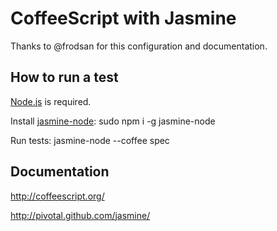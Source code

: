 CoffeeScript with Jasmine
===

Thanks to @frodsan for this configuration and documentation.

How to run a test
---
[Node.js](http://nodejs.org/#) is required.

Install [jasmine-node](https://github.com/mhevery/jasmine-node):
	sudo npm i -g jasmine-node

Run tests:
 	jasmine-node --coffee spec

Documentation
---
http://coffeescript.org/

http://pivotal.github.com/jasmine/